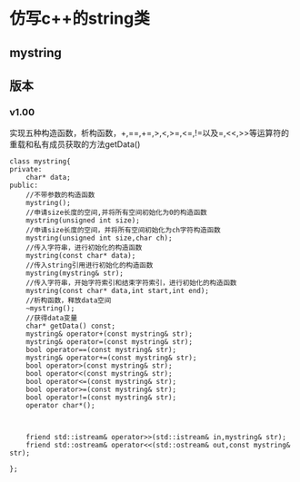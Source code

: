 # 仿写c++的string类
## mystring
## 版本
### v1.00
实现五种构造函数，析构函数，+,==,+=,>,<,>=,<=,!=以及=,<<,>>等运算符的重载和私有成员获取的方法getData()

	class mystring{
	private:
		char* data;
	public:
		//不带参数的构造函数
		mystring();
		//申请size长度的空间,并将所有空间初始化为0的构造函数
		mystring(unsigned int size);
		//申请size长度的空间，并将所有空间初始化为ch字符构造函数
		mystring(unsigned int size,char ch);
		//传入字符串，进行初始化的构造函数
		mystring(const char* data);
		//传入string引用进行初始化的构造函数
		mystring(mystring& str);
		//传入字符串，开始字符索引和结束字符索引，进行初始化的构造函数
		mystring(const char* data,int start,int end);
		//析构函数，释放data空间
		~mystring();
		//获得data变量
		char* getData() const;
		mystring& operator+(const mystring& str);
		mystring& operator=(const mystring& str);
		bool operator==(const mystring& str);
		mystring& operator+=(const mystring& str);
		bool operator>(const mystring& str);
		bool operator<(const mystring& str);
		bool operator<=(const mystring& str);
		bool operator>=(const mystring& str);
		bool operator!=(const mystring& str);
		operator char*();



		friend std::istream& operator>>(std::istream& in,mystring& str);
		friend std::ostream& operator<<(std::ostream& out,const mystring& str);

	};
